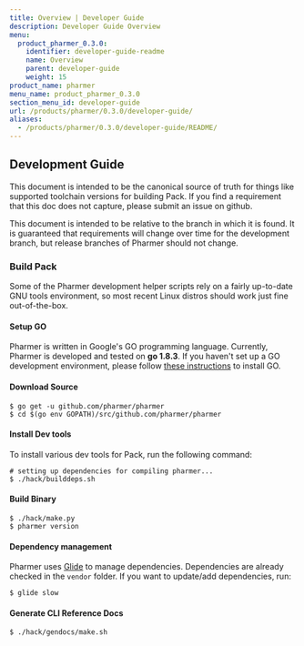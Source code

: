 ```yaml
---
title: Overview | Developer Guide
description: Developer Guide Overview
menu:
  product_pharmer_0.3.0:
    identifier: developer-guide-readme
    name: Overview
    parent: developer-guide
    weight: 15
product_name: pharmer
menu_name: product_pharmer_0.3.0
section_menu_id: developer-guide
url: /products/pharmer/0.3.0/developer-guide/
aliases:
  - /products/pharmer/0.3.0/developer-guide/README/
---
```


## Development Guide
This document is intended to be the canonical source of truth for things like supported toolchain versions for building Pack.
If you find a requirement that this doc does not capture, please submit an issue on github.

This document is intended to be relative to the branch in which it is found. It is guaranteed that requirements will change over time
for the development branch, but release branches of Pharmer should not change.

### Build Pack
Some of the Pharmer development helper scripts rely on a fairly up-to-date GNU tools environment, so most recent Linux distros should
work just fine out-of-the-box.

#### Setup GO
Pharmer is written in Google's GO programming language. Currently, Pharmer is developed and tested on **go 1.8.3**. If you haven't set up a GO
development environment, please follow [these instructions](https://golang.org/doc/code.html) to install GO.

#### Download Source

```console
$ go get -u github.com/pharmer/pharmer
$ cd $(go env GOPATH)/src/github.com/pharmer/pharmer
```

#### Install Dev tools
To install various dev tools for Pack, run the following command:

```console
# setting up dependencies for compiling pharmer...
$ ./hack/builddeps.sh
```

#### Build Binary
```
$ ./hack/make.py
$ pharmer version
```

#### Dependency management
Pharmer uses [Glide](https://github.com/Masterminds/glide) to manage dependencies. Dependencies are already checked in the `vendor` folder.
If you want to update/add dependencies, run:
```console
$ glide slow
```

#### Generate CLI Reference Docs
```console
$ ./hack/gendocs/make.sh
```
